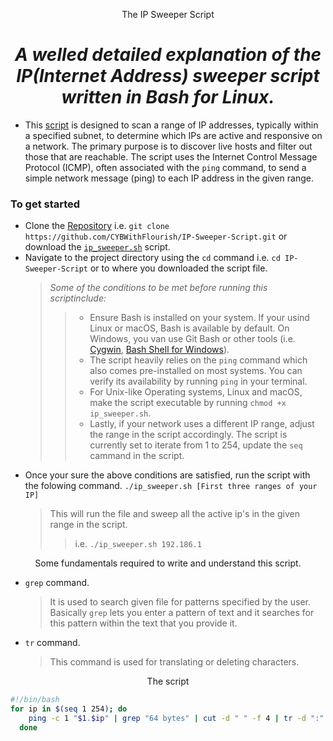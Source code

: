 <p align="center">The IP Sweeper Script</p>
<h1 align="center"><i>A welled detailed explanation of the IP(Internet Address) sweeper script written in Bash for Linux.</i></h1>

- This [script](/ip_sweeper.sh 'ip_sweeper.sh file') is designed to scan a range of IP addresses, typically within a specified subnet, to determine which IPs are active and responsive on a network. The primary purpose is to discover live hosts and filter out those that are reachable. The script uses the Internet Control Message Protocol (ICMP), often associated with the `ping` command, to send a simple network message (ping) to each IP address in the given range.

### To get started
- Clone the [Repository](https://github.com/CYBWithFlourish/IP-Sweeper-Script.git  'Projects Repo') i.e. `git clone https://github.com/CYBWithFlourish/IP-Sweeper-Script.git` or download the [`ip_sweeper.sh`](/ip_sweeper.sh 'ip_sweeper.sh file') script.
- Navigate to the project directory using the `cd` command i.e. `cd IP-Sweeper-Script` or to where you downloaded the script file.
  ><i>Some of the conditions to be met before running this scriptinclude:</i>
  >>- Ensure Bash is installed on your system. If your usind Linux or macOS, Bash is available by default. On Windows, you van use Git Bash or other tools (i.e. [Cygwin](), [Bash Shell for Windows]()).
  >>- The script heavily relies on the `ping` command which also comes pre-installed on most systems. You can verify its availability by running `ping` in your terminal.
  >>- For Unix-like Operating systems, Linux and macOS, make the script executable by running `chmod +x ip_sweeper.sh`.
  >>- Lastly, if your network uses a different IP range, adjust the range in the script accordingly. The script is currently set to iterate from 1 to 254, update the `seq` cammand in the script.
- Once your sure the above conditions are satisfied,  run the script with the folowing command.
   `./ip_sweeper.sh [First three ranges of your IP]`
   >This will run the file and sweep all the active ip's in the given range in the script.
   >>i.e. `./ip_sweeper.sh 192.186.1`

<p align='center'>Some fundamentals required to write and understand this script.</p>
 
- `grep` command.
   >It is used to search given file for patterns specified by the user. Basically `grep` lets you enter a pattern of text and it searches for this pattern within the text that you provide it.
- `tr` command.
  >This command is used for translating or deleting characters.

<p align='center'>The script</p>

```sh
#!/bin/bash
for ip in $(seq 1 254); do
    ping -c 1 "$1.$ip" | grep "64 bytes" | cut -d " " -f 4 | tr -d ":" &
  done
```

